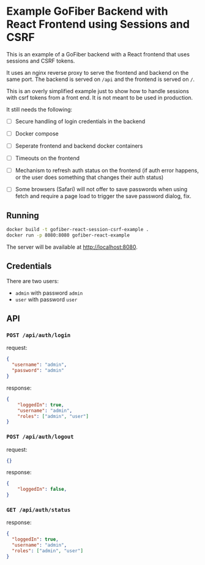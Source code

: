 # Example GoFiber Backend with React Frontend using Sessions and CSRF

This is an example of a GoFiber backend with a React frontend that uses sessions and CSRF tokens.

It uses an nginx reverse proxy to serve the frontend and backend on the same port. The backend is served on `/api` and the frontend is served on `/`.

This is an overly simplified example just to show how to handle sessions with csrf tokens from a front end. It is not meant to be used in production.

It still needs the following:

- [ ] Secure handling of login credentials in the backend
- [ ] Docker compose
- [ ] Seperate frontend and backend docker containers
- [ ] Timeouts on the frontend
- [ ] Mechanism to refresh auth status on the frontend (if auth error happens, or the user does something that changes their auth status)
- [ ] Some browsers (Safari) will not offer to save passwords when using fetch and require a page load to trigger the save password dialog, fix.


## Running

```bash
docker build -t gofiber-react-session-csrf-example .
docker run -p 8080:8080 gofiber-react-example
```

The server will be available at [http://localhost:8080](http://localhost:8080).

## Credentials

There are two users:

- `admin` with password `admin`
- `user` with password `user`

## API

### `POST /api/auth/login`

request:
```json
{
  "username": "admin",
  "password": "admin"
}
```

response:
```json
{
    "loggedIn": true,
    "username": "admin",
    "roles": ["admin", "user"]
}
```

### `POST /api/auth/logout`

request:
```json
{}
```

response:
```json
{
    "loggedIn": false,
}
```

### `GET /api/auth/status`

response:
```json
{
  "loggedIn": true,
  "username": "admin",
  "roles": ["admin", "user"]
}
```
